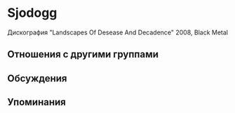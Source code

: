 # Sjodogg

Дискография
"Landscapes Of Desease And Decadence" 2008, Black Metal

## Отношения с другими группами


## Обсуждения


## Упоминания

